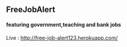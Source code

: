 ## FreeJobAlert
#### featuring government,teaching and bank jobs

Live : http://free-job-alert123.herokuapp.com/
